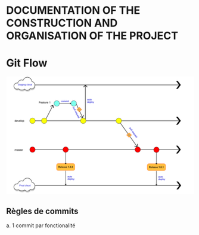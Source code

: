 # DOCUMENTATION OF THE CONSTRUCTION 	AND ORGANISATION OF THE PROJECT

# Git Flow

![](img/gitflow.png)

## Règles de commits
a. 1 commit par fonctionalité